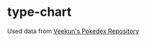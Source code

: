 # type-chart
Used data from <a href = "https://github.com/veekun/pokedex">Veekun's Pokedex Repository</a>
